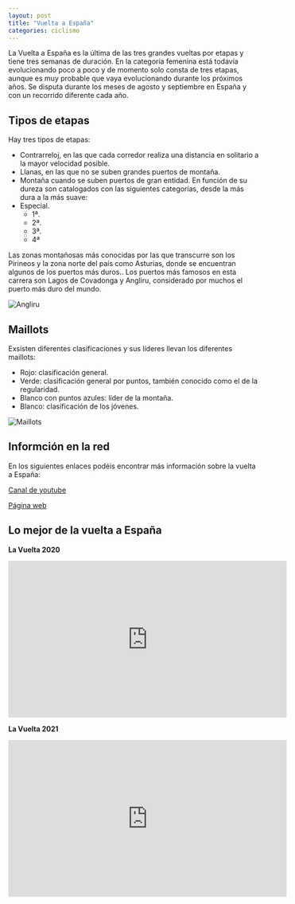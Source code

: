 ```yaml
---
layout: post
title: "Vuelta a España"
categories: ciclismo
---
```


La Vuelta a España es la última de las tres grandes vueltas por etapas y tiene tres semanas de duración.
En la categoría femenina está todavía  evolucionando poco a poco y de momento solo consta de tres etapas, aunque es muy probable que vaya evolucionando durante los próximos años.
Se disputa durante los meses de agosto y septiembre en España y con un recorrido diferente cada año.

## Tipos de etapas

Hay tres tipos de etapas:
* Contrarreloj, en las que cada corredor realiza una distancia en solitario a la mayor velocidad posible.
* Llanas, en las que no se suben grandes puertos de montaña.
* Montaña cuando se suben puertos de  gran entidad. En función de su dureza son catalogados con las siguientes categorías, desde la más dura a la más suave:
* Especial.
  * 1ª.
  * 2ª.
  * 3ª.
  * 4ª
  
Las zonas montañosas más conocidas por las que transcurre son los Pirineos y la zona norte del país como Asturias, donde se encuentran algunos de los puertos más duros..
Los puertos más famosos en esta carrera son Lagos de Covadonga y Angliru, considerado por muchos el puerto más duro del mundo.

![Angliru](../images_text/ciclismo_vuelta_angliru.jpg)

## Maillots

Exsisten diferentes clasificaciones y sus líderes llevan los diferentes maillots:
* Rojo: clasificación general.
* Verde: clasificación general por puntos, también conocido como el de la regularidad.
* Blanco con puntos azules: líder de la montaña.
* Blanco: clasificación de los jóvenes.

![Maillots](../images_text/ciclismo_vuelta_maillot.jpg)

## Informción en la red

En los siguientes enlaces podéis encontrar más información sobre la vuelta a España:

[Canal de youtube](https://www.youtube.com/user/Unipublicvuelta)

[Página web](https://www.lavuelta.es/es/)

## Lo mejor de la vuelta a España

**La Vuelta 2020**
<iframe width="560" height="315" src="https://www.youtube.com/embed/0Q0KB8NYLO8" title="YouTube video player" frameborder="0" allow="accelerometer; autoplay; clipboard-write; encrypted-media; gyroscope; picture-in-picture" allowfullscreen></iframe>

**La Vuelta 2021**
<iframe width="560" height="315" src="https://www.youtube.com/embed/O-adkL2X2f4" title="YouTube video player" frameborder="0" allow="accelerometer; autoplay; clipboard-write; encrypted-media; gyroscope; picture-in-picture" allowfullscreen></iframe>
